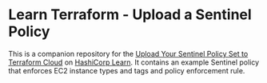 # Learn Terraform - Upload a Sentinel Policy


This is a companion repository for the [Upload Your Sentinel Policy Set to
Terraform
Cloud](https://learn.hashicorp.com/tutorials/terraform/sentinel-cloud-integration?in=terraform/policy)
on [HashiCorp Learn](https://learn.hashicorp.com/). It contains an example
Sentinel policy that enforces EC2 instance types and tags and policy enforcement rule.
